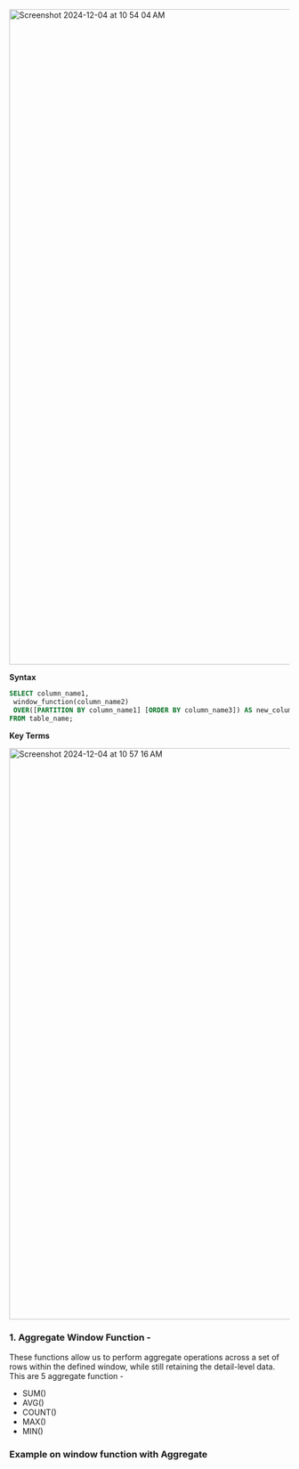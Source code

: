 <img width="1178" alt="Screenshot 2024-12-04 at 10 54 04 AM" src="https://github.com/user-attachments/assets/cba45b9c-86c1-4dbd-b581-199d49c5917c">

**Syntax**
```sql
SELECT column_name1, 
 window_function(column_name2)
 OVER([PARTITION BY column_name1] [ORDER BY column_name3]) AS new_column
FROM table_name;
```
**Key Terms**

<img width="1027" alt="Screenshot 2024-12-04 at 10 57 16 AM" src="https://github.com/user-attachments/assets/519e0197-b1ba-4907-a03f-fbe3a8f01a5d">

### 1. Aggregate Window Function -
These functions allow us to perform aggregate operations across a set of rows within the defined window, while still retaining the detail-level data.<br>
This are 5 aggregate function - 
- SUM()<br>
- AVG()
- COUNT()
- MAX()
- MIN()
### Example on window function with Aggregate 
